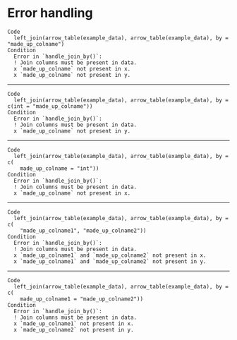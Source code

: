 # Error handling

    Code
      left_join(arrow_table(example_data), arrow_table(example_data), by = "made_up_colname")
    Condition
      Error in `handle_join_by()`:
      ! Join columns must be present in data.
      x `made_up_colname` not present in x.
      x `made_up_colname` not present in y.

---

    Code
      left_join(arrow_table(example_data), arrow_table(example_data), by = c(int = "made_up_colname"))
    Condition
      Error in `handle_join_by()`:
      ! Join columns must be present in data.
      x `made_up_colname` not present in y.

---

    Code
      left_join(arrow_table(example_data), arrow_table(example_data), by = c(
        made_up_colname = "int"))
    Condition
      Error in `handle_join_by()`:
      ! Join columns must be present in data.
      x `made_up_colname` not present in x.

---

    Code
      left_join(arrow_table(example_data), arrow_table(example_data), by = c(
        "made_up_colname1", "made_up_colname2"))
    Condition
      Error in `handle_join_by()`:
      ! Join columns must be present in data.
      x `made_up_colname1` and `made_up_colname2` not present in x.
      x `made_up_colname1` and `made_up_colname2` not present in y.

---

    Code
      left_join(arrow_table(example_data), arrow_table(example_data), by = c(
        made_up_colname1 = "made_up_colname2"))
    Condition
      Error in `handle_join_by()`:
      ! Join columns must be present in data.
      x `made_up_colname1` not present in x.
      x `made_up_colname2` not present in y.

